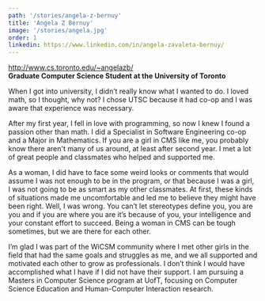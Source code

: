 ```yaml
---
path: '/stories/angela-z-bernuy'
title: 'Angela Z Bernuy'
image: '/stories/angela.jpg'
order: 1
linkedin: https://www.linkedin.com/in/angela-zavaleta-bernuy/
---
```

http://www.cs.toronto.edu/~angelazb/ <br/>
<b>Graduate Computer Science Student at the University of Toronto</b><br/>

When I got into university, I didn’t really know what I wanted to do.
I loved math, so I thought, why not? I chose UTSC because it had co-op and I was aware that experience was necessary. 

After my first year, I fell in love with programming, so now I knew I found a passion other than math. 
I did a Specialist in Software Engineering co-op and a Major in Mathematics. If you are a girl in CMS like me, you probably know there aren't many of us around, at least after second year. I met a lot of great people and classmates who helped and supported me. 

As a woman, I did have to face some weird looks or comments that would assume I was not enough to be in the program, or that because I was a girl, I was not going to be as smart as my other classmates. At first, these kinds of situations made me uncomfortable and led me to believe they might have been right. Well, I was wrong. You can’t let stereotypes define you, you are you and if you are where you are it’s because of you, your intelligence and your constant effort to succeed. Being a woman in CMS can be tough sometimes, but we are there for each other. 

I’m glad I was part of the WiCSM community where I met other girls in the field that had the same goals and struggles as me, and we all supported and motivated each other to grow as professionals. I don’t think I would have accomplished what I have if I did not have their support. I am pursuing a Masters in Computer Science program at UofT, focusing on Computer Science Education and Human-Computer Interaction research.